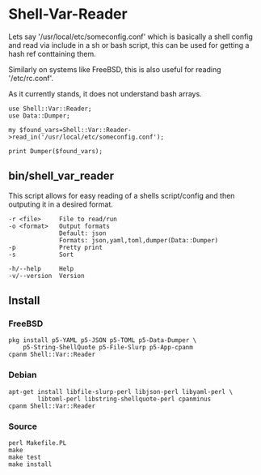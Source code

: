 # Shell-Var-Reader

Lets say '/usr/local/etc/someconfig.conf' which is basically a shell
config and read via include in a sh or bash script, this can be used
for getting a hash ref conttaining them.

Similarly on systems like FreeBSD, this is also useful for reading
'/etc/rc.conf'.

As it currently stands, it does not understand bash arrays.

```
use Shell::Var::Reader;
use Data::Dumper;

my $found_vars=Shell::Var::Reader->read_in('/usr/local/etc/someconfig.conf');

print Dumper($found_vars);
```

## bin/shell_var_reader

This script allows for easy reading of a shells script/config and then
outputing it in a desired format.

```
-r <file>     File to read/run
-o <format>   Output formats
              Default: json
              Formats: json,yaml,toml,dumper(Data::Dumper)
-p            Pretty print
-s            Sort

-h/--help     Help
-v/--version  Version
```

## Install

### FreeBSD

```shell
pkg install p5-YAML p5-JSON p5-TOML p5-Data-Dumper \
    p5-String-ShellQuote p5-File-Slurp p5-App-cpanm
cpanm Shell::Var::Reader
```

### Debian

```shell
apt-get install libfile-slurp-perl libjson-perl libyaml-perl \
        libtoml-perl libstring-shellquote-perl cpanminus
cpanm Shell::Var::Reader
```

### Source

```shell
perl Makefile.PL
make
make test
make install
```
